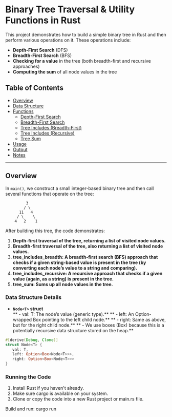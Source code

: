 # Binary Tree Traversal & Utility Functions in Rust

This project demonstrates how to build a simple binary tree in Rust and then perform various operations on it. These operations include:

- **Depth-First Search** (DFS)
- **Breadth-First Search** (BFS)
- **Checking for a value** in the tree (both breadth-first and recursive approaches)
- **Computing the sum** of all node values in the tree

## Table of Contents
- [Overview](#overview)
- [Data Structure](#data-structure)
- [Functions](#functions)
  - [Depth-First Search](#depth-first-search)
  - [Breadth-First Search](#breadth-first-search)
  - [Tree Includes (Breadth-First)](#tree-includes-breadth-first)
  - [Tree Includes (Recursive)](#tree-includes-recursive)
  - [Tree Sum](#tree-sum)
- [Usage](#usage)
- [Output](#output)
- [Notes](#notes)

---

## Overview

In `main()`, we construct a small integer-based binary tree and then call several functions that operate on the tree:

```text
         3
        / \
      11   4
     / \    \
    4   2    1

```

After building this tree, the code demonstrates:

1. **Depth-first traversal of the tree, returning a list of visited node values.**
2. **Breadth-first traversal of the tree, also returning a list of visited node values.**
3. **tree_includes_breadth: A breadth-first search (BFS) approach that checks if a given string-based value is present in the tree (by converting each node’s value to a string and comparing).**
4. **tree_includes_recursive: A recursive approach that checks if a given value (again, as a string) is present in the tree.**
5. **tree_sum: Sums up all node values in the tree.**

### Data Structure Details

- **`Node<T>` struct**  
** - val: T: The node’s value (generic type).**
** - left: An Option-wrapped Box pointing to the left child node.**
** - right: Same as above, but for the right child node.**
** - We use boxes (Box) because this is a potentially recursive data structure stored on the heap.**
```rust
#[derive(Debug, Clone)]
struct Node<T> {
   val: T,
   left: Option<Box<Node<T>>>,
   right: Option<Box<Node<T>>>
}
```
### Running the Code
1. Install Rust if you haven't already.
2. Make sure cargo is available on your system.
3. Clone or copy the code into a new Rust project or main.rs file.

Build and run:
cargo run
